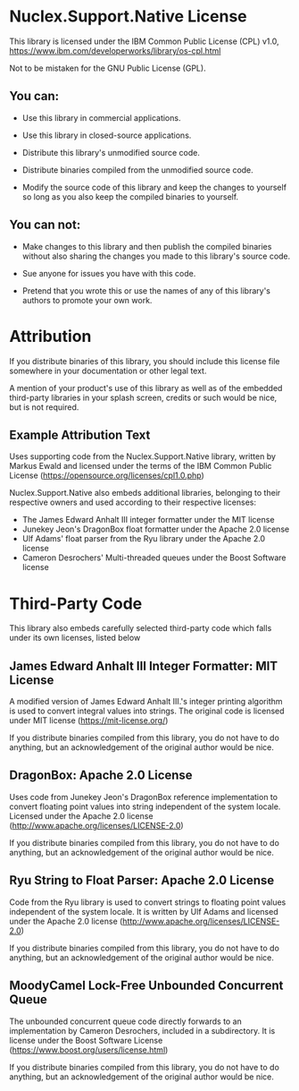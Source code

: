 Nuclex.Support.Native License
=============================

This library is licensed under the IBM Common Public License (CPL) v1.0,
https://www.ibm.com/developerworks/library/os-cpl.html

Not to be mistaken for the GNU Public License (GPL).

You can:
--------

- Use this library in commercial applications.
- Use this library in closed-source applications.

- Distribute this library's unmodified source code.
- Distribute binaries compiled from the unmodified source code.

- Modify the source code of this library and keep the changes to yourself
  so long as you also keep the compiled binaries to yourself.

You can not:
------------

- Make changes to this library and then publish the compiled binaries
  without also sharing the changes you made to this library's source code.

- Sue anyone for issues you have with this code.

- Pretend that you wrote this or use the names of any of this library's
  authors to promote your own work.


Attribution
===========

If you distribute binaries of this library, you should include this license
file somewhere in your documentation or other legal text.

A mention of your product's use of this library as well as of the embedded
third-party libraries in your splash screen, credits or such would be nice,
but is not required.


Example Attribution Text
------------------------

Uses supporting code from the Nuclex.Support.Native library, written by
Markus Ewald and licensed under the terms of the IBM Common Public License
(https://opensource.org/licenses/cpl1.0.php)

Nuclex.Support.Native also embeds additional libraries, belonging to their
respective owners and used according to their respective licenses:

  * The James Edward Anhalt III integer formatter under the MIT license
  * Junekey Jeon's DragonBox float formatter under the Apache 2.0 license
  * Ulf Adams' float parser from the Ryu library under the Apache 2.0 license
  * Cameron Desrochers' Multi-threaded queues under the Boost Software license


Third-Party Code
================

This library also embeds carefully selected third-party code which falls
under its own licenses, listed below


James Edward Anhalt III Integer Formatter: MIT License
------------------------------------------------------

A modified version of James Edward Anhalt III.'s integer printing algorithm
is used to convert integral values into strings. The original code is licensed
under MIT license (https://mit-license.org/)

If you distribute binaries compiled from this library, you do not have to
do anything, but an acknowledgement of the original author would be nice.


DragonBox: Apache 2.0 License
-----------------------------

Uses code from Junekey Jeon's DragonBox reference implementation to convert
floating point values into string independent of the system locale. Licensed
under the Apache 2.0 license (http://www.apache.org/licenses/LICENSE-2.0)

If you distribute binaries compiled from this library, you do not have to
do anything, but an acknowledgement of the original author would be nice.


Ryu String to Float Parser: Apache 2.0 License
----------------------------------------------

Code from the Ryu library is used to convert strings to floating point values
independent of the system locale. It is written by Ulf Adams and licensed under
the Apache 2.0 license (http://www.apache.org/licenses/LICENSE-2.0)

If you distribute binaries compiled from this library, you do not have to
do anything, but an acknowledgement of the original author would be nice.


MoodyCamel Lock-Free Unbounded Concurrent Queue
-----------------------------------------------

The unbounded concurrent queue code directly forwards to an implementation
by Cameron Desrochers, included in a subdirectory. It is license under
the Boost Software License (https://www.boost.org/users/license.html)

If you distribute binaries compiled from this library, you do not have to
do anything, but an acknowledgement of the original author would be nice.
